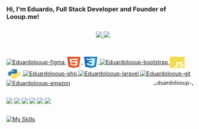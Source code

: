 ### Hi, I'm Eduardo, Full Stack Developer and Founder of Looup.me!

##

<div align="center">
  <a href="https://github.com/eduardolooup">
  <img height="130em" src="https://github-readme-stats.vercel.app/api?username=eduardolooup&show_icons=true&theme=graywhite&include_all_commits=true&count_private=true"/>
  <img height="130em" src="https://github-readme-stats.vercel.app/api/top-langs/?username=eduardolooup&layout=compact&langs_count=7&theme=graywhite"/>
</div>
  
##
  
<div style="display: inline_block"><br>
  
  <img align="center" title="Figma" alt="Eduardolooup-figma" height="30" width="40" src="https://cdn.jsdelivr.net/gh/devicons/devicon/icons/figma/figma-original.svg">
  <img align="center" title="HTML" alt="Eduardolooup-HTML" height="30" width="40" src="https://raw.githubusercontent.com/devicons/devicon/master/icons/html5/html5-original.svg">
  <img align="center" title="CSS" alt="Eduardolooup-CSS" height="30" width="40" src="https://raw.githubusercontent.com/devicons/devicon/master/icons/css3/css3-original.svg">
  <img align="center" title="Bootstrap" alt="Eduardolooup-bootstrap" height="30" width="40" src="https://cdn.jsdelivr.net/gh/devicons/devicon/icons/bootstrap/bootstrap-original.svg">
  <img align="center" title="JavaScript" alt="Eduardolooup-Js" height="30" width="40" src="https://raw.githubusercontent.com/devicons/devicon/master/icons/javascript/javascript-plain.svg">
  <img align="center" title="Python" alt="Eduardolooup-Python" height="30" width="40" src="https://raw.githubusercontent.com/devicons/devicon/master/icons/python/python-original.svg">
  <img align="center" title="PHP" alt="Eduardolooup-php" height="30" width="40" src="https://cdn.jsdelivr.net/gh/devicons/devicon/icons/php/php-plain.svg">
  <img align="center" title="Laravel" alt="Eduardolooup-laravel" height="30" width="40" src="https://cdn.jsdelivr.net/gh/devicons/devicon/icons/laravel/laravel-plain.svg">
  <img align="center" title="Git" alt="Eduardolooup-git" height="30" width="40" src="https://cdn.jsdelivr.net/gh/devicons/devicon/icons/git/git-original.svg">
  <img align="center" title="AWS" alt="Eduardolooup-amazon" height="30" width="40" src="https://cdn.jsdelivr.net/gh/devicons/devicon/icons/amazonwebservices/amazonwebservices-original.svg">
  <img align="right" alt="Eduardolooup-pic" height="150" style="border-radius:50px;" src="https://cdn.discordapp.com/attachments/847119430054838332/1012371332710793256/profile-pic_2.png?width=676&height=676">
</div>

##
  
<div> 
  <a href="https://www.youtube.com/channel/UCx-Ti7VCz-eYh1QQl7uKL-w" target="_blank"><img src="https://img.shields.io/badge/YouTube-FF0000?style=for-the-badge&logo=youtube&logoColor=white" target="_blank"></a>
  <a href="https://instagram.com/eduardolooup" target="_blank"><img src="https://img.shields.io/badge/-Instagram-%23E4405F?style=for-the-badge&logo=instagram&logoColor=white" target="_blank"></a>
 	<a href="https://www.twitch.tv/eduardolooup" target="_blank"><img src="https://img.shields.io/badge/Twitch-9146FF?style=for-the-badge&logo=twitch&logoColor=white" target="_blank"></a>
 <a href="https://discord.gg/vxkJHd7qZT" target="_blank"><img src="https://img.shields.io/badge/Discord-7289DA?style=for-the-badge&logo=discord&logoColor=white" target="_blank"></a> 
  <a href = "mailto:eduardo@looup.com.br"><img src="https://img.shields.io/badge/-Gmail-%23333?style=for-the-badge&logo=gmail&logoColor=white" target="_blank"></a>
  <a href="https://www.linkedin.com/in/eduardo-sousa-b29a251b1/" target="_blank"><img src="https://img.shields.io/badge/-LinkedIn-%230077B5?style=for-the-badge&logo=linkedin&logoColor=white" target="_blank"></a> 
 
</div>

##
  
[![My Skills](https://skillicons.dev/icons?i=js,html,css,wasm)](https://skillicons.dev)
